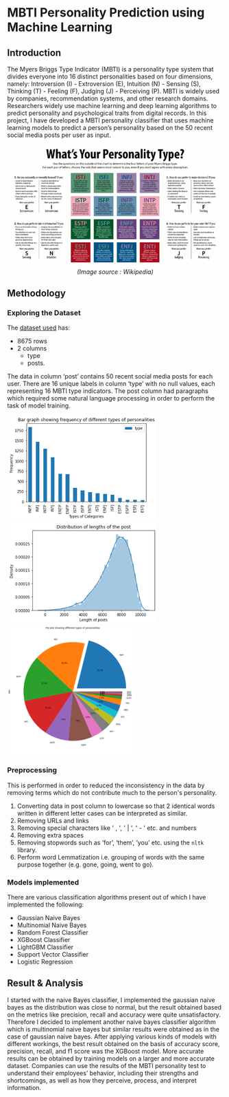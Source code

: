 # MBTI Personality Prediction using Machine Learning
## Introduction
The Myers Briggs Type Indicator (MBTI) is a personality type system that divides everyone into 16 distinct personalities based on four dimensions, namely: Introversion (I) - Extroversion (E), Intuition (N) - Sensing (S), Thinking (T) - Feeling (F), Judging (J) - Perceiving (P). MBTI is widely used by companies, recommendation systems, and other research domains. Researchers widely use machine learning and deep learning algorithms to predict personality and psychological traits from digital records. In this project, I have developed a MBTI personality classifier that uses machine learning models to predict a person’s personality based on the 50 recent social media posts per user as input.
<p  align="center">
<img src="images/mbti.png" alt="About MBTI"><br>
<i>(Image source : Wikipedia)</i>
</p>

## Methodology
### Exploring the Dataset
The [dataset used](https://www.kaggle.com/datasets/datasnaek/mbti-type?select=mbti_1.csv) has:
- 8675 rows
- 2 columns
  - type
  - posts.

The data in column ‘post’ contains 50 recent social media posts for each user. There are 16 unique labels in column ‘type’ with no null
values, each representing 16 MBTI type indicators. The post column had paragraphs which required some natural language processing in order to
perform the task of model training.

<p float="left">
  <img src="images/freq_vs_type_barplot.png" alt="Bar graph showing frequency of different types of personalities" width="350" />
  <img src="images/density_vs_length_posts.png" alt="Distribution of lengths of the post" width="350" />
  <img src="images/type_pieplot.png" alt="Pie plot showing different types of personalities" width="300" />
</p>

### Preprocessing
This is performed in order to reduced the inconsistency in the data by removing terms which do not contribute much to the person's personality.
1) Converting data in post column to lowercase so that 2 identical words written in different letter cases can be interpreted as similar.
2) Removing URLs and links
3) Removing special characters like ' , ', ' | ', ' - ' etc. and numbers
4) Removing extra spaces
5) Removing stopwords such as ‘for’, ‘them’, ‘you’ etc. using the `nltk` library.
6) Perform word Lemmatization i.e. grouping of words with the same purpose together (e.g. gone, going, went to go).
### Models implemented
There are various classification algorithms present out of which I have implemented the following:
- Gaussian Naive Bayes
- Multinomial Naive Bayes
- Random Forest Classifier
- XGBoost Classifier
- LightGBM Classifier
- Support Vector Classifier
- Logistic Regression
## Result & Analysis
I started with the naive Bayes classifier, I implemented the gaussian naive bayes as the distribution was close to normal, but the
result obtained based on the metrics like precision, recall and accuracy were quite unsatisfactory. Therefore I decided to
implement another naive bayes classifier algorithm which is multinomial naive bayes but similar results were obtained as in the
case of gaussian naive bayes. After applying various kinds of models with different workings, the best result obtained on the basis
of accuracy score, precision, recall, and f1 score was the XGBoost model. More accurate results can be obtained by training
models on a larger and more accurate dataset. Companies can use the results of the MBTI personality test to understand their
employees’ behavior, including their strengths and shortcomings, as well as how they perceive, process, and interpret information.
